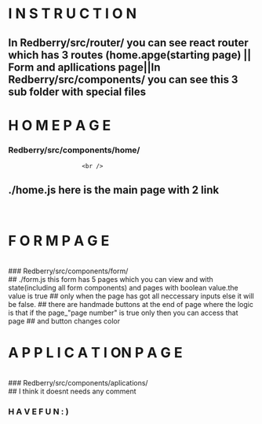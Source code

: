 #                                                         I N S T R U C T I O N
### 

##   In  Redberry/src/router/ you can see react router which has 3   routes (home.apge(starting page) || Form  and apllications page||In  Redberry/src/components/ you can see this 3 sub folder  with special files

#                                                      H O M E             P A G E
###              Redberry/src/components/home/
                         <br />
##           ./home.js      here is the main page with 2 link
<br />

#                                                     F O R M           P A G E

<br />
###          Redberry/src/components/form/
<br />
##   ./form.js          this form has 5 pages which you can view and   with state(including all form components) and pages with boolean value.the value is true
##      only when the page has got all neccessary inputs else it will be false. 
##          there are handmade buttons  at the end of page where the logic is that if the page_"page number" is true only then you can access that page
##    and button changes color
<br />


#                                                     A P P L I C A T I ON        P A G E
<br />
###   Redberry/src/components/aplications/
<br />
##        I think it doesnt needs any comment
<br />

###                                                  H A V E         F U N : )

